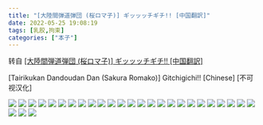 ```yaml
---
title: "[大陸間弾道弾団 (桜ロマ子)] ギッッッチギチ!! [中国翻訳]"
date: 2022-05-25 19:08:19
tags: [乳胶,拘束]
categories: ["本子"]
---
```


转自 [[大陸間弾道弾団 (桜ロマ子)] ギッッッチギチ!! [中国翻訳]](https://nhentai.com/zh/comic/tairikukan-dandoudan-dan-sakura-romako-gitchigichi-chinese)

\[Tairikukan Dandoudan Dan (Sakura Romako)\] Gitchigichi!! \[Chinese\] \[不可视汉化\]

![](1.webp)
![](2.webp)
![](3.webp)
![](4.webp)
![](5.webp)
![](6.webp)
![](7.webp)
![](8.webp)
![](9.webp)
![](10.webp)
![](11.webp)
![](12.webp)
![](13.webp)
![](14.webp)
![](15.webp)
![](16.webp)
![](17.webp)
![](18.webp)
![](19.webp)
![](20.webp)
![](21.webp)
![](22.webp)
![](23.webp)
![](24.webp)
![](25.webp)
![](26.webp)
![](27.webp)
![](28.webp)